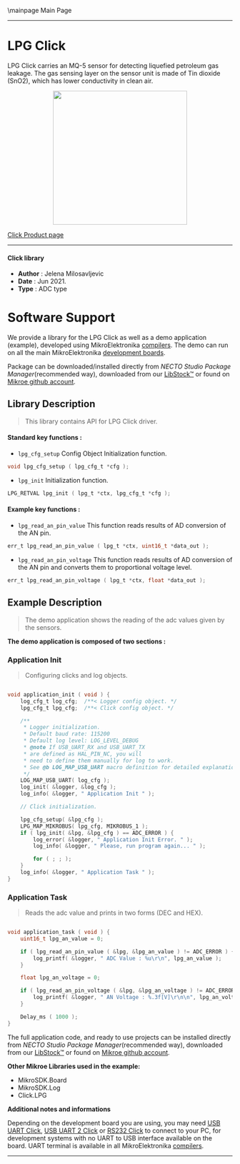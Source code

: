 \mainpage Main Page

---
# LPG Click

LPG Click carries an MQ-5 sensor for detecting liquefied petroleum gas leakage. The gas sensing layer on the sensor unit is made of Tin dioxide (SnO2), which has lower conductivity in clean air.

<p align="center">
  <img src="https://download.mikroe.com/images/click_for_ide/lpg_click.png" height=300px>
</p>

[Click Product page](https://www.mikroe.com/lpg-click)

---


#### Click library

- **Author**        : Jelena Milosavljevic
- **Date**          : Jun 2021.
- **Type**          : ADC type


# Software Support

We provide a library for the LPG Click
as well as a demo application (example), developed using MikroElektronika
[compilers](https://www.mikroe.com/necto-studio).
The demo can run on all the main MikroElektronika [development boards](https://www.mikroe.com/development-boards).

Package can be downloaded/installed directly from *NECTO Studio Package Manager*(recommended way), downloaded from our [LibStock&trade;](https://libstock.mikroe.com) or found on [Mikroe github account](https://github.com/MikroElektronika/mikrosdk_click_v2/tree/master/clicks).

## Library Description

> This library contains API for LPG Click driver.

#### Standard key functions :

- `lpg_cfg_setup` Config Object Initialization function.
```c
void lpg_cfg_setup ( lpg_cfg_t *cfg );
```

- `lpg_init` Initialization function.
```c
LPG_RETVAL lpg_init ( lpg_t *ctx, lpg_cfg_t *cfg );
```

#### Example key functions :

- `lpg_read_an_pin_value` This function reads results of AD conversion of the AN pin.
```c
err_t lpg_read_an_pin_value ( lpg_t *ctx, uint16_t *data_out );
```

- `lpg_read_an_pin_voltage` This function reads results of AD conversion of the AN pin and converts them to proportional voltage level.
```c
err_t lpg_read_an_pin_voltage ( lpg_t *ctx, float *data_out );
```

## Example Description

> The demo application shows the reading of the adc values given by the sensors.

**The demo application is composed of two sections :**

### Application Init

> Configuring clicks and log objects.

```c

void application_init ( void ) {
    log_cfg_t log_cfg;  /**< Logger config object. */
    lpg_cfg_t lpg_cfg;  /**< Click config object. */

    /** 
     * Logger initialization.
     * Default baud rate: 115200
     * Default log level: LOG_LEVEL_DEBUG
     * @note If USB_UART_RX and USB_UART_TX 
     * are defined as HAL_PIN_NC, you will 
     * need to define them manually for log to work. 
     * See @b LOG_MAP_USB_UART macro definition for detailed explanation.
     */
    LOG_MAP_USB_UART( log_cfg );
    log_init( &logger, &log_cfg );
    log_info( &logger, " Application Init " );

    // Click initialization.

    lpg_cfg_setup( &lpg_cfg );
    LPG_MAP_MIKROBUS( lpg_cfg, MIKROBUS_1 );
    if ( lpg_init( &lpg, &lpg_cfg ) == ADC_ERROR ) {
        log_error( &logger, " Application Init Error. " );
        log_info( &logger, " Please, run program again... " );

        for ( ; ; );
    }
    log_info( &logger, " Application Task " );
}

```

### Application Task

> Reads the adc value and prints in two forms (DEC and HEX).

```c

void application_task ( void ) {
    uint16_t lpg_an_value = 0;

    if ( lpg_read_an_pin_value ( &lpg, &lpg_an_value ) != ADC_ERROR ) {
        log_printf( &logger, " ADC Value : %u\r\n", lpg_an_value );
    }

    float lpg_an_voltage = 0;

    if ( lpg_read_an_pin_voltage ( &lpg, &lpg_an_voltage ) != ADC_ERROR ) {
        log_printf( &logger, " AN Voltage : %.3f[V]\r\n\n", lpg_an_voltage );
    }

    Delay_ms ( 1000 );
}

```


The full application code, and ready to use projects can be installed directly from *NECTO Studio Package Manager*(recommended way), downloaded from our [LibStock&trade;](https://libstock.mikroe.com) or found on [Mikroe github account](https://github.com/MikroElektronika/mikrosdk_click_v2/tree/master/clicks).

**Other Mikroe Libraries used in the example:**

- MikroSDK.Board
- MikroSDK.Log
- Click.LPG

**Additional notes and informations**

Depending on the development board you are using, you may need
[USB UART Click](https://www.mikroe.com/usb-uart-click),
[USB UART 2 Click](https://www.mikroe.com/usb-uart-2-click) or
[RS232 Click](https://www.mikroe.com/rs232-click) to connect to your PC, for
development systems with no UART to USB interface available on the board. UART
terminal is available in all MikroElektronika
[compilers](https://shop.mikroe.com/compilers).

---
